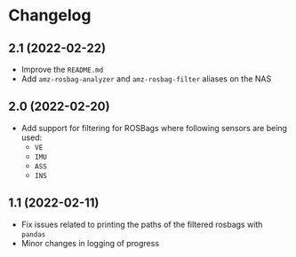 # Changelog

## 2.1 (2022-02-22)

* Improve the `README.md`
* Add `amz-rosbag-analyzer` and `amz-rosbag-filter` aliases on the NAS

## 2.0 (2022-02-20)

* Add support for filtering for ROSBags where following sensors are being used:
  * `VE`
  * `IMU`
  * `ASS`
  * `INS`

## 1.1 (2022-02-11)

* Fix issues related to printing the paths of the filtered rosbags with `pandas`
* Minor changes in logging of progress
